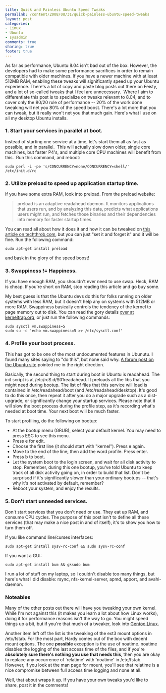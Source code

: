 ```yaml
---
title: Quick and Painless Ubuntu Speed Tweaks
permalink: /content/2008/08/31/quick-painless-ubuntu-speed-tweaks
layout: post
categories:
- Linux
- Ubuntu
- sysadmin
comments: true
sharing: true
footer: true
---
```

As far as performance, Ubuntu 8.04 isn't bad out of the box.
However, the developers had to make some performance sacrifices in
order to remain compatible with older machines. If you have a newer
machine with at least 512MB RAM, enabling these tweaks will
significantly speed up your Ubuntu experience. There's a lot of
copy and paste blog posts out there on Feisty, and a lot of
so-called tweaks that I feel are unnecessary.  Where I aim to
differentiate this post is to specialize on tweaks relevant to
8.04, and to cover only the 80/20 rule of performance -- 20% of the
work done tweaking will net you 80% of the speed boost. There's a
lot more that you can tweak, but it really won't net you that much
gain. Here's what I use on all my desktop Ubuntu installs.
### 1. Start your services in parallel at boot.

Instead of starting one service at a time, let's start them all as
fast as possible, and in parallel.  This will actually slow down
older, single core machines, but faster P4's, and multiple core CPU
machines will benefit from this.  Run this command, and reboot:

    sudo perl -i -pe 's/CONCURRENCY=none/CONCURRENCY=shell/' /etc/init.d/rc

### 2. Utilize preload to speed up application startup time.

If you have some extra RAM, look into preload. From the preload
website:

> preload is an adaptive readahead daemon. It monitors applications
> that users run, and by analyzing this data, predicts what
> applications users might run, and fetches those binaries and their
> dependencies into memory for faster startup times.

You can read all about how it does it and how it can be tweaked on
[this article on techthrob.com](http://www.techthrob.com/tech/preload.php),
but you can just "set it and forget it" and it will be fine. Run
the following command:

    sudo apt-get install preload

and bask in the glory of the speed boost!

### 3. Swappiness != Happiness.

If you have enough RAM, you shouldn't ever need to use swap. Heck,
RAM is cheap. If you're short on RAM, stop reading this article and
go buy some.

My best guess is that the Ubuntu devs do this for folks running on
older systems with less RAM, but it doesn't help any on systems
with 512MB or more RAM. Swappiness basically controls the tendency
of the kernel to page memory out to disk. You can read the gory
details [over at kerneltrap.org](http://kerneltrap.org/node/3000),
or just run the following commands:



    sudo sysctl vm.swappiness=5
    sudo su -c 'echo vm.swappiness=5 >> /etc/sysctl.conf'

### 4. Profile your boot process.

This has got to be one of the most undocumented features in
Ubunutu. I found many sites saying to "do this", but none said why.
[A forum post on the Ubuntu site](http://ubuntuforums.org/showthread.php?t=254263)
pointed me in the right direction.

Basically, the second thing to start during boot in Ubuntu is
readahead. The init script is at /etc/rcS.d/S01readahead. It
preloads all the libs that you might need during bootup. The list
of files that this service will load is contained in
/etc/readahead/boot (and /etc/readahead/desktop). It's good to do
this once, then repeat it after you do a major upgrade such as a
dist-upgrade, or significantly change your startup services. Please
note that it will slow the boot process during the profile step, as
it's recording what's needed at boot time. Your next boot will be
much faster.

To start profiling, do the following on bootup:

-   At the bootup menu (GRUB), select your default kernel. You may
    need to press ESC to see this menu.
-   Press e for edit.
-   Choose the first line (it should start with "kernel"). Press e
    again.
-   Move to the end of the line, then add the word profile. Press
    enter.
-   Press b to boot.
-   Let the system boot to the login screen, and wait for all disk
    activity to stop. Remember, during this one bootup, you've told
    Ubuntu to keep track of all disk activity going on, in order to
    build that list. Don't be surprised if it's significantly slower
    than your ordinary bootups -- that's why it's not activated by
    default, remember?
-   Reboot your system, and enjoy the results.

### 5. Don't start unneeded services.

Don't start services that you don't need or use. They eat up RAM,
and consume CPU cycles. The purpose of this post isn't to define
all these services (that may make a nice post in and of itself),
it's to show you how to turn them off.

If you like command line/curses interfaces:

    sudo apt-get install sysv-rc-conf && sudo sysv-rc-conf

If you want a GUI:

    sudo apt-get install bum && gksudo bum

I run a lot of stuff on my laptop, so I couldn't disable too many
things, but here's what I did disable: rsync, nfs-kernel-server,
apmd, apport, and avahi-daemon.

### Noteables

Many of the other posts out there will have you tweaking your own
kernel. While I'm not against this (it makes you learn a lot about
how Linux works), doing it for performance reasons isn't the way to
go. You might speed things up a bit, but if you're that much of a
tweaker, look into [Gentoo Linux](http://www.gentoo.org).

Another item left off the list is the tweaking of the ext3 mount
options in /etc/fstab. For the most part, Hardy comes out of the
box with decent mount options. The one **possible** exception is
the use of noatime. noatime disables the logging of the last access
time of the files, and if you're
**absolutely sure there's nothing you use that needs this**, then
you are okay to replace any occurrence of 'relatime' with 'noatime'
in /etc/fstab. However, if you look at the man page for mount,
you'll see that relatime is a nice compromise between full access
time logging and none at all.

Well, that about wraps it up. If you have your own tweaks you'd
like to share, post it in the comments!



